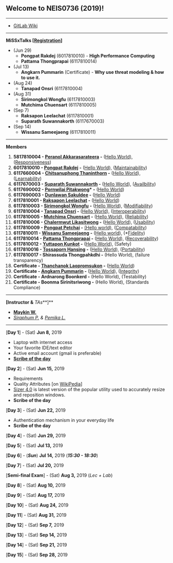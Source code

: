 ## Welcome to NEIS0736 (2019)!

---

* [GitLab Wiki](https://gitlab.com/NEIS0736/2019/wikis/README)

---

**MiSSxTalks [[Registration](https://gitlab.com/NEIS0736/2019/wikis/MiSSxTalks)]**
*  (Jun 29)
	* **Pongpat Rakdej** (6017810010) - **High Performance Computing**
	* **Pattama Thongprapai** (6117810014)
*  (Jul 13) 
	* **Angkarn Pummarin** (Certificate) - **Why use threat modeling & how to use it.**
*  (Aug 24) 
	* **Tanapad Onsri** (6117810004)
*  (Aug 31) 
	* **Sirimongkol Wongfu** (6117810003)
	* **Mutchima Chuensart** (6117810005)
*  (Sep 7) 
	* **Raksapon Leelachat** (6117810001)
	* **Suparath Suwannakorth** (6117670003)
*  (Sep 14)	
	* **Wissanu Sameejaeng** (6117810011)

---

**Members**

1. **5817810004 - [Peranol Akkarasarateera](https://peranol.github.io/) -** ([Hello World](https://github.com/peranol/peranol.github.io/blob/master/hello%20world.php)), ([Responsiveness](https://gitlab.com/NEIS0736/2019/wikis/Responsiveness))
1. **6017810010 - [Pongpat Rakdej](https://pp717.github.io/) -** ([Hello World](https://github.com/pp717/pp717.github.io/blob/master/helloworld.c)), ([Maintainability](https://gitlab.com/NEIS0736/2019/wikis/Maintainability))
1. **6117660004 - [Chitsanuphong Thaninthorn](https://chitsanuphongt.github.io/) -** ([Hello World](https://github.com/chitsanuphongt/chitsanuphongt.github.io/blob/master/HelloWorld.py)), ([Learnability](https://gitlab.com/NEIS0736/2019/wikis/Learnability))
1. **6117670003 - [Suparath Suwannakorth](https://babababest.github.io/) -** ([Hello World](https://github.com/babababest/babababest.github.io/blob/master/Hello%20World.py)), ([Availbility](https://gitlab.com/NEIS0736/2019/wikis/Availability))
1. **6117690002 - [Pornwilai Pitakwong](https://pornwilai.github.io/)\* -** ([Hello World](https://github.com/pornwilai/pornwilai-pornwilai.github.io/blob/master/helloworld.html))
1. **6117690003 - [Dunlawan Sakuldee](https://dunlawan.github.io/) -** ([Hello World](https://github.com/dunlawan/dunlawan.github.io/blob/master/HelloWorld.html))
1. **6117810001 - [Raksapon Leelachat](https://raksapon.github.io/) -** ([Hello World](https://github.com/Raksapon/raksapon.github.io/blob/master/Hello%20world.py))
1. **6117810003 - [Sirimongkol Wongfu](https://g3minii.github.io/) -** ([Hello World](https://github.com/G3MINii/G3MINii.github.io/blob/master/hello.py)), ([Modifiability](https://gitlab.com/NEIS0736/2019/wikis/Modifiability))
1. **6117810004 - [Tanapad Onsri](https://6117810004.github.io/) -** ([Hello World](https://github.com/6117810004/6117810004.github.io/blob/master/HelloWorld.py)), ([Interoperability](https://gitlab.com/NEIS0736/2019/wikis/Interoperability))
1. **6117810005 - [Mutchima Chuensart](https://mutchimo.github.io/) -** ([Hello World](https://github.com/mutchimo/mutchimo.github.io/blob/master/Hello.py)), ([Reliability](https://gitlab.com/NEIS0736/2019/wikis/Reliability))
1. **6117810006 - [Chalermwut Likasitwong](https://mixmawaew.github.io/) -** ([Hello World](https://github.com/MixMawaew/MixMawaew.github.io/blob/master/TestHello.py)), ([Usability](https://gitlab.com/NEIS0736/2019/wikis/Usability))
1. **6117810009 - [Pongpat Petchai](https://numl3er47.github.io/) -** [(Hello world)](https://github.com/Numl3er47/Numl3er47.github.io/blob/master/hello%20world.html), ([Compatability](https://gitlab.com/NEIS0736/2019/wikis/Compatibility))
1. **6117810011 - [Wissanu Sameejaeng](https://lifestreamone.github.io/) -** ([Hello world](https://github.com/lifestreamone/lifestreamone.github.io/blob/master/heloworld.py)), (\*[Fidelity](https://gitlab.com/NEIS0736/2019/wikis/Fidelity))
1. **6117810014 - [Pattama Thongprapai](https://pattamatax.github.io) -** ([Hello World](https://github.com/pattamatax/pattamatax.github.io/blob/master/helloworld.c)), ([Recoverability](https://gitlab.com/NEIS0736/2019/wikis/recoverability-Day2))
1. **6117810012 - [Yuttapon Kunkot](https://ghost0000heavy.github.io/) -** ([Hello World](https://github.com/ghost0000heavy/ghost0000heavy.github.io/blob/master/HelloWorld.php)), (Safety)
1. **6117810016 - [Tossaporn Hansing](https://twinzabx2.github.io/) -** ([Hello World](https://github.com/TwinZabX2/TwinZabX2.github.io/blob/master/HelloWorldByToss.py)), ([Portability](https://gitlab.com/NEIS0736/2019/wikis/Portability))
1. **6117810017 - Shirassuda Thongpahkdhi -** (Hello World), (failure transparency)
1. **Certificate - [Thanchanok Laopromsukon](https://thanchanok28.github.io) -** ([Hello World](https://github.com/thanchanok28/Thanchanok28.github.io/blob/master/HelloWorld.html))
1. **Certificate - [Angkarn Pummarin](https://c61213on.github.io/) -** ([Hello World](https://github.com/c61213oN/c61213on.github.io/blob/master/Hello_World.php)), ([Integrity](https://gitlab.com/NEIS0736/2019/wikis/Integrity))
1. **Certificate - Ardnarong Boonkerd -** (Hello World), (Testability)
1. **Certificate - Boonma Sirinitsriwong -** (Hello World), (Standards Compliance)

---

**[Instructor &** *TAs***]**
* **[Maykin W.](https://fb.me/maeklong)**
* *[Siraphum P.](https://fb.me/SiraphumPechto)* *&* *[Pemika L.](https://fb.me/tourlek.fisho)*

---

[**Day 1**] - (Sat) **Jun 8,** 2019
*  Laptop with internet access
*  Your favorite IDE/text editor
*  Active email account (gmail is preferable)
*  **[Scribe of the day](https://gitlab.com/NEIS0736/2019/wikis/Scribe-of-Day-1)**

[**Day 2**] - (Sat) **Jun 15,** 2019
*  Requirements
*  Quality Attributes [on [WikiPedia](https://en.wikipedia.org/wiki/List_of_system_quality_attributes)]
*  [Sizer 4.0](http://www.brianapps.net/sizer4) is latest version of the popular utility used to accurately resize and reposition windows.
*  **Scribe of the day**

[**Day 3**] - (Sat) **Jun 22,** 2019
*  Authentication mechanism in your everyday life
*  **Scribe of the day**

[**Day 4**] - (Sat) **Jun 29,** 2019

[**Day 5**] - (Sat) **Jul 13,** 2019

[**Day 6**] - (***Sun***) **Jul 14,** 2019 (***15:30 - 18:30***)

[**Day 7**] - (Sat) **Jul 20,** 2019

[**Semi-final Exam**] - (Sat) **Aug 3,** 2019 (*Lec + Lab*)

[**Day 8**] - (Sat) **Aug 10,** 2019

[**Day 9**] - (Sat) **Aug 17,** 2019

[**Day 10**] - (Sat) **Aug 24,** 2019

[**Day 11**] - (Sat) **Aug 31,** 2019

[**Day 12**] - (Sat) **Sep 7,** 2019

[**Day 13**] - (Sat) **Sep 14,** 2019

[**Day 14**] - (Sat) **Sep 21,** 2019

[**Day 15**] - (Sat) **Sep 28,** 2019

